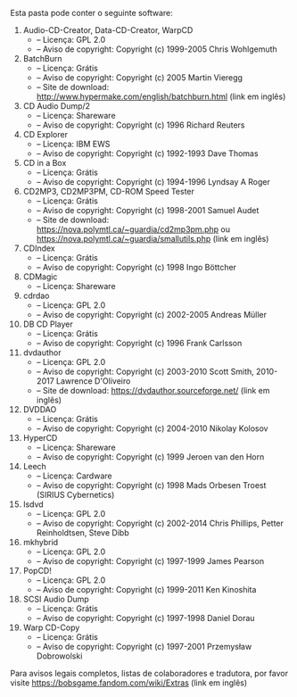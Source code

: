 ﻿Esta pasta pode conter o seguinte software:

1. Audio-CD-Creator, Data-CD-Creator, WarpCD
   - – Licença: GPL 2.0
   - – Aviso de copyright: Copyright (c) 1999-2005 Chris Wohlgemuth
2. BatchBurn
   - – Licença: Grátis
   - – Aviso de copyright: Copyright (c) 2005 Martin Vieregg
   - – Site de download: http://www.hypermake.com/english/batchburn.html (link em inglês)
3. CD Audio Dump/2
   - – Licença: Shareware
   - – Aviso de copyright: Copyright (c) 1996 Richard Reuters
4. CD Explorer
   - – Licença: IBM EWS
   - – Aviso de copyright: Copyright (c) 1992-1993 Dave Thomas
5. CD in a Box
   - – Licença: Grátis
   - – Aviso de copyright: Copyright (c) 1994-1996 Lyndsay A Roger
6. CD2MP3, CD2MP3PM, CD-ROM Speed Tester
   - – Licença: Grátis
   - – Aviso de copyright: Copyright (c) 1998-2001 Samuel Audet
   - – Site de download: https://nova.polymtl.ca/~guardia/cd2mp3pm.php ou https://nova.polymtl.ca/~guardia/smallutils.php (link em inglês)
7. CDIndex
   - – Licença: Grátis
   - – Aviso de copyright: Copyright (c) 1998 Ingo Böttcher
8. CDMagic
   - – Licença: Shareware
9. cdrdao
   - – Licença: GPL 2.0
   - – Aviso de copyright: Copyright (c) 2002-2005 Andreas Müller
10. DB CD Player
    - – Licença: Grátis
    - – Aviso de copyright: Copyright (c) 1996 Frank Carlsson
11. dvdauthor
    - – Licença: GPL 2.0
    - – Aviso de copyright: Copyright (c) 2003-2010 Scott Smith, 2010-2017 Lawrence D'Oliveiro
    - – Site de download: https://dvdauthor.sourceforge.net/ (link em inglês)
12. DVDDAO
    - – Licença: Grátis
    - – Aviso de copyright: Copyright (c) 2004-2010 Nikolay Kolosov
13. HyperCD
    - – Licença: Shareware
    - – Aviso de copyright: Copyright (c) 1999 Jeroen van den Horn
14. Leech
    - – Licença: Cardware
    - – Aviso de copyright: Copyright (c) 1998 Mads Orbesen Troest (SIRIUS Cybernetics)
15. lsdvd
    - – Licença: GPL 2.0
    - – Aviso de copyright: Copyright (c) 2002-2014 Chris Phillips, Petter Reinholdtsen, Steve Dibb
16. mkhybrid 
    - – Licença: GPL 2.0
    - – Aviso de copyright: Copyright (c) 1997-1999 James Pearson
17. PopCD!
    - – Licença: GPL 2.0
    - – Aviso de copyright: Copyright (c) 1999-2011 Ken Kinoshita
18. SCSI Audio Dump
    - – Licença: Grátis
    - – Aviso de copyright: Copyright (c) 1997-1998 Daniel Dorau
19. Warp CD-Copy
    - – Licença: Grátis
    - – Aviso de copyright: Copyright (c) 1997-2001 Przemysław Dobrowolski

Para avisos legais completos, listas de colaboradores e tradutora, por favor visite https://bobsgame.fandom.com/wiki/Extras (link em inglês)
